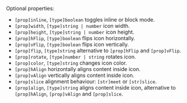 Optional properties:

- `[prop]inline`, `[type]boolean` toggles inline or block mode.
- `[prop]width`, `[type]string | number` icon width.
- `[prop]height`, `[type]string | number` icon height.
- `[prop]hFlip`, `[type]boolean` flips icon horizontally.
- `[prop]vFlip`, `[type]boolean` flips icon vertically.
- `[prop]flip`, `[type]string` alternative to `[prop]hFlip` and `[prop]vFlip`.
- `[prop]rotate`, `[type]number | string` rotates icon.
- `[prop]color`, `[type]string` changes icon color.
- `[prop]hAlign` horizontally aligns content inside icon.
- `[prop]vAlign` vertically aligns content inside icon.
- `[prop]slice` alignment behaviour: `[str]meet` or `[str]slice`.
- `[prop]align`, `[type]string` aligns content inside icon, alternative to `[prop]hAlign`, `[prop]vAlign` and `[prop]slice`.
